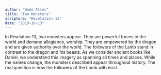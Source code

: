 ```yaml
---
author: "Wade Allen"
title: "Two Monsters"
scripture: "Revelation 13"
date: "2019-10-13"
---
```


In Revelation 13, two monsters appear. They are powerful forces in the world and demand allegiance, worship. They are empowered by the dragon and are given authority over the world. The followers of the Lamb stand in contrast to the dragon and his beasts. As we consider ancient books like Daniel, we understand this imagery as spanning all times and places. While the names change, the monsters described appear throughout history. The real question is how the followers of the Lamb will resist.
